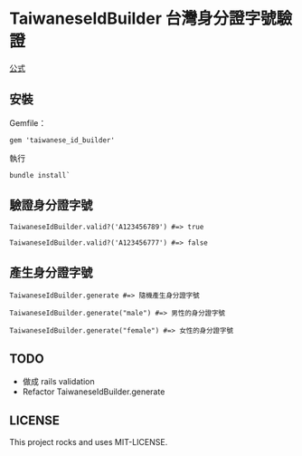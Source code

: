 # TaiwaneseIdBuilder 台灣身分證字號驗證

[公式](https://zh.wikipedia.org/wiki/%E4%B8%AD%E8%8F%AF%E6%B0%91%E5%9C%8B%E5%9C%8B%E6%B0%91%E8%BA%AB%E5%88%86%E8%AD%89)

## 安裝

Gemfile：

```
gem 'taiwanese_id_builder'
```

執行

```
bundle install`
```

## 驗證身分證字號

```
TaiwaneseIdBuilder.valid?('A123456789') #=> true
```

```
TaiwaneseIdBuilder.valid?('A123456777') #=> false
```
## 產生身分證字號

```
TaiwaneseIdBuilder.generate #=> 隨機產生身分證字號
```

```
TaiwaneseIdBuilder.generate("male") #=> 男性的身分證字號
```

```
TaiwaneseIdBuilder.generate("female") #=> 女性的身分證字號
```


## TODO

* 做成 rails validation
* Refactor TaiwaneseIdBuilder.generate

## LICENSE

This project rocks and uses MIT-LICENSE.